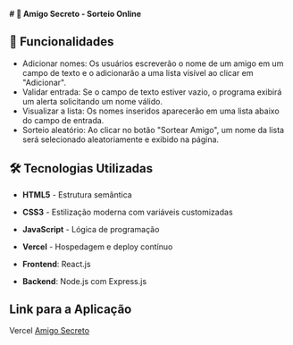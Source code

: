 **# 🎁 Amigo Secreto - Sorteio Online**

## 🚀 Funcionalidades

- Adicionar nomes: Os usuários escreverão o nome de um amigo em um campo de texto e o adicionarão a uma lista visível ao clicar em "Adicionar".
- Validar entrada: Se o campo de texto estiver vazio, o programa exibirá um alerta solicitando um nome válido.
- Visualizar a lista: Os nomes inseridos aparecerão em uma lista abaixo do campo de entrada.
- Sorteio aleatório: Ao clicar no botão "Sortear Amigo", um nome da lista será selecionado aleatoriamente e exibido na página.

## 🛠 Tecnologias Utilizadas

- **HTML5** - Estrutura semântica
- **CSS3** - Estilização moderna com variáveis customizadas
- **JavaScript** - Lógica de programação
- **Vercel** - Hospedagem e deploy contínuo

- **Frontend**: React.js
- **Backend**: Node.js com Express.js

## Link para a Aplicação

Vercel
[Amigo Secreto](https://amigo-secreto-git-main-antoniosergioks-projects.vercel.app)
